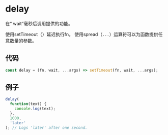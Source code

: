 # delay

在“ wait”毫秒后调用提供的功能。

使用setTimeout（）延迟执行fn。
使用spread（`...`）运算符可以为函数提供任意数量的参数。

## 代码

```js
const delay = (fn, wait, ...args) => setTimeout(fn, wait, ...args);
```

## 例子

```js
delay(
  function(text) {
    console.log(text);
  },
  1000,
  'later'
); // Logs 'later' after one second.
```
